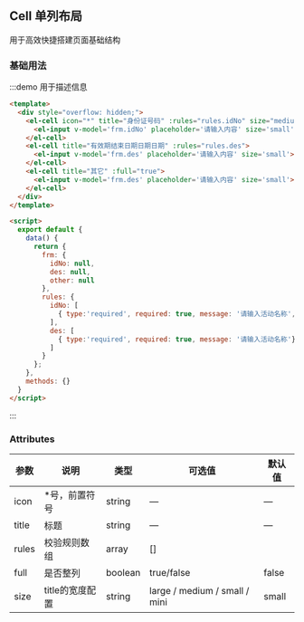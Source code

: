 ## Cell 单列布局
用于高效快捷搭建页面基础结构

### 基础用法
 

:::demo 用于描述信息

```html 
<template> 
  <div style="overflow: hidden;">
    <el-cell icon="*" title="身份证号码" :rules="rules.idNo" size="medium">
      <el-input v-model='frm.idNo' placeholder='请输入内容' size='small'></el-input>
    </el-cell>
    <el-cell title="有效期结束日期日期日期" :rules="rules.des">
      <el-input v-model='frm.des' placeholder='请输入内容' size='small'></el-input>
    </el-cell>
    <el-cell title="其它" :full="true">
      <el-input v-model='frm.des' placeholder='请输入内容' size='small'></el-input>
    </el-cell>
  </div>
</template>

<script>
  export default {
    data() {
      return {
        frm: {
          idNo: null,
          des: null,
          other: null
        },
        rules: {
          idNo: [
            { type:'required', required: true, message: '请输入活动名称', isError:true},
          ],
          des: [
            { type:'required', required: true, message: '请输入活动名称'},
          ]
        }
      };
    },
    methods: {}
  }
</script>

```
:::
 
 
### Attributes
| 参数      | 说明          | 类型      | 可选值                           | 默认值  |
|---------- |-------------- |---------- |--------------------------------  |-------- |
| icon     | *号，前置符号           | string | — | — |
| title     | 标题           | string | — | — |
| rules | 校验规则数组 | array | [] |  |
| full | 是否整列 | boolean | true/false | false |
| size | title的宽度配置 | string | large / medium / small / mini | small |
  
